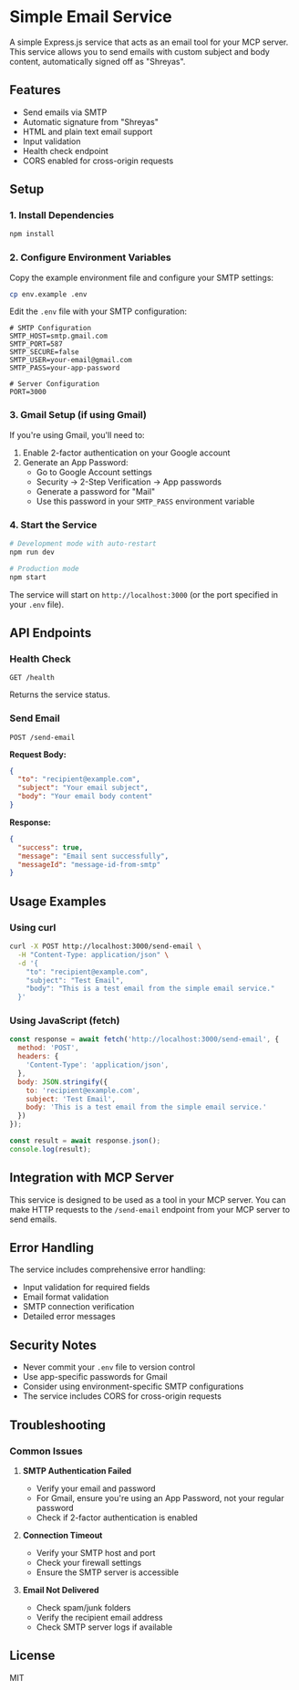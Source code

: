 # Simple Email Service

A simple Express.js service that acts as an email tool for your MCP server. This service allows you to send emails with custom subject and body content, automatically signed off as "Shreyas".

## Features

- Send emails via SMTP
- Automatic signature from "Shreyas"
- HTML and plain text email support
- Input validation
- Health check endpoint
- CORS enabled for cross-origin requests

## Setup

### 1. Install Dependencies

```bash
npm install
```

### 2. Configure Environment Variables

Copy the example environment file and configure your SMTP settings:

```bash
cp env.example .env
```

Edit the `.env` file with your SMTP configuration:

```env
# SMTP Configuration
SMTP_HOST=smtp.gmail.com
SMTP_PORT=587
SMTP_SECURE=false
SMTP_USER=your-email@gmail.com
SMTP_PASS=your-app-password

# Server Configuration
PORT=3000
```

### 3. Gmail Setup (if using Gmail)

If you're using Gmail, you'll need to:

1. Enable 2-factor authentication on your Google account
2. Generate an App Password:
   - Go to Google Account settings
   - Security → 2-Step Verification → App passwords
   - Generate a password for "Mail"
   - Use this password in your `SMTP_PASS` environment variable

### 4. Start the Service

```bash
# Development mode with auto-restart
npm run dev

# Production mode
npm start
```

The service will start on `http://localhost:3000` (or the port specified in your `.env` file).

## API Endpoints

### Health Check
```
GET /health
```

Returns the service status.

### Send Email
```
POST /send-email
```

**Request Body:**
```json
{
  "to": "recipient@example.com",
  "subject": "Your email subject",
  "body": "Your email body content"
}
```

**Response:**
```json
{
  "success": true,
  "message": "Email sent successfully",
  "messageId": "message-id-from-smtp"
}
```

## Usage Examples

### Using curl
```bash
curl -X POST http://localhost:3000/send-email \
  -H "Content-Type: application/json" \
  -d '{
    "to": "recipient@example.com",
    "subject": "Test Email",
    "body": "This is a test email from the simple email service."
  }'
```

### Using JavaScript (fetch)
```javascript
const response = await fetch('http://localhost:3000/send-email', {
  method: 'POST',
  headers: {
    'Content-Type': 'application/json',
  },
  body: JSON.stringify({
    to: 'recipient@example.com',
    subject: 'Test Email',
    body: 'This is a test email from the simple email service.'
  })
});

const result = await response.json();
console.log(result);
```

## Integration with MCP Server

This service is designed to be used as a tool in your MCP server. You can make HTTP requests to the `/send-email` endpoint from your MCP server to send emails.

## Error Handling

The service includes comprehensive error handling:

- Input validation for required fields
- Email format validation
- SMTP connection verification
- Detailed error messages

## Security Notes

- Never commit your `.env` file to version control
- Use app-specific passwords for Gmail
- Consider using environment-specific SMTP configurations
- The service includes CORS for cross-origin requests

## Troubleshooting

### Common Issues

1. **SMTP Authentication Failed**
   - Verify your email and password
   - For Gmail, ensure you're using an App Password, not your regular password
   - Check if 2-factor authentication is enabled

2. **Connection Timeout**
   - Verify your SMTP host and port
   - Check your firewall settings
   - Ensure the SMTP server is accessible

3. **Email Not Delivered**
   - Check spam/junk folders
   - Verify the recipient email address
   - Check SMTP server logs if available

## License

MIT
